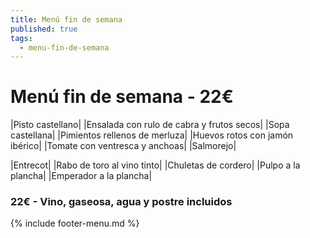 ```yaml
---
title: Menú fin de semana
published: true
tags:
  - menu-fin-de-semana
---
```


# Menú fin de semana - 22€

|Pisto castellano|
|Ensalada con rulo de cabra y frutos secos|
|Sopa castellana|
|Pimientos rellenos de merluza|
|Huevos rotos con jamón ibérico|
|Tomate con ventresca y anchoas|
|Salmorejo|

|Entrecot|
|Rabo de toro al vino tinto|
|Chuletas de cordero|
|Pulpo a la plancha|
|Emperador a la plancha|

### 22€ - Vino, gaseosa, agua y postre incluidos


{% include footer-menu.md %}
